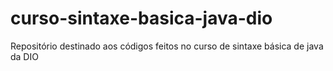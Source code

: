 # curso-sintaxe-basica-java-dio
Repositório destinado aos códigos feitos no curso de sintaxe básica de java da DIO
